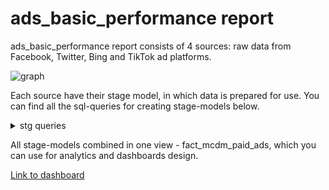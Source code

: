 # ads_basic_performance report
ads_basic_performance report consists of 4 sources: raw data from Facebook, Twitter, Bing and TikTok ad platforms.

![graph](https://downloader.disk.yandex.ru/preview/bdb825879d4a1977c4e10b25ba4bd1e53794bc5d37bb7c6bc64bf0c7060050de/6492790c/N4GxGREnGdEAa6T7R-B5e_rjTx4rOWMnCky0Ay53auxrtMbJg_uOCalT-rCwtXxGjtOPBvdOAJqLC5m1cBYPpA%3D%3D?uid=0&filename=Screenshot%202023-06-21%20025449.png&disposition=inline&hash=&limit=0&content_type=image%2Fpng&owner_uid=0&tknv=v2&size=2048x2048)

Each source have their stage model, in which data is prepared for use. You can find all the sql-queries for creating stage-models below.

<details>
		<summary>stg queries</summary>
	
	/* stg_facebook */
	select 
	      ad_id
	    , add_to_cart
	    , adset_id
	    , campaign_id
	    , channel
	    , clicks
	    , comments
	    , creative_id
	    , date
	    , views + clicks + comments + likes + shares as engagements
	    , impressions
	    , mobile_app_install as installs
	    , likes
	    , inline_link_clicks as link_clicks
	    , null as placement_id
	    , null as post_click_conversions
	    , null as post_view_conversions
	    , purchase
	    , complete_registration as registrations
	    , null as revenue
	    , shares
	    , spend
	    , purchase as total_conversions
	    , null as video_views
	from src_ads_creative_facebook_all_data

	/* stg_tiktok */
	select 
	      ad_id
	    , add_to_cart
	    , adgroup_id as adset_id
	    , campaign_id
	    , channel
	    , clicks
	    , null as comments
	    , null as creative_id
	    , date
	    , null as engagements
	    , impressions
	    , rt_installs + skan_app_install as installs
	    , null as likes
	    , null as link_clicks
	    , null as placement_id
	    , null as post_click_conversions
	    , null as post_view_conversions
	    , purchase
	    , registrations
	    , null as revenue
	    , null as shares
	    , spend
	    , conversions + skan_conversion as total_conversions
	    , video_views
	from src_ads_tiktok_ads_all_data
 
	/* stg_twitter */
 	select 
	      null as ad_id
	    , null as add_to_cart
	    , null as adset_id
	    , campaign_id
	    , channel
	    , clicks
	    , comments
	    , null as creative_id
	    , date
	    , engagements
	    , impressions
	    , null as installs
	    , likes
	    , url_clicks as link_clicks
	    , null as placement_id
	    , null as post_click_conversions
	    , null as post_view_conversions
	    , null as purchase
	    , null as registrations
	    , null as revenue
	    , retweets as shares
	    , spend
	    , null as total_conversions
	    , video_total_views as video_views
	from src_promoted_tweets_twitter_all_data

 	/* stg_bing */
	select 
	      ad_id
	    , null as add_to_cart
	    , adset_id
	    , campaign_id
	    , channel
	    , clicks
	    , null as comments
	    , null as creative_id
	    , date
	    , null as engagements
	    , imps as impressions
	    , null as installs
	    , null as likes
	    , null as link_clicks
	    , null as placement_id
	    , null as post_click_conversions
	    , null as post_view_conversions
	    , null as purchase
	    , null as registrations
	    , revenue
	    , null as shares
	    , spend
	    , conv as total_conversions
	    , null as video_views
	from src_ads_bing_all_data
</details>

All stage-models combined in one view - fact_mcdm_paid_ads, which you can use for analytics and dashboards design.

[Link to dashboard](https://lookerstudio.google.com/s/l9IerrM22f8)

